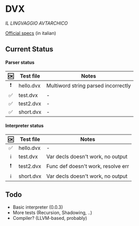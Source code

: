 # DVX
*IL LINGVAGGIO AVTARCHICO*

[Official specs](https://docs.google.com/document/d/1bEthVgMkEh19b75PKIgeyw4iFHJ7ZS6lVh7fNSCW_SY/edit?usp=sharing) (in italian)

## Current Status

#### Parser status

| :ok:                     | Test file   | Notes                               |
|:------------------------:|-------------|-------------------------------------|
| :heavy_exclamation_mark: | hello.dvx   | Multiword string parsed incorrectly |
| :white_check_mark:       | test.dvx    | -                                   |
| :white_check_mark:       | test2.dvx   | -                                   |
| :white_check_mark:       | short.dvx   | -                                   |

#### Interpreter status

| :ok:                     | Test file   | Notes                               |
|:------------------------:|-------------|-------------------------------------|
| :white_check_mark:       | hello.dvx   | -                                   |
| :information_source:     | test.dvx    | Var decls doesn't work, no output   |
| :heavy_exclamation_mark: | test2.dvx   | Func def doesn't work, resolve err  |
| :information_source:     | short.dvx   | Var decls doesn't work, no output   |

## Todo

- Basic interpreter (0.0.3)
- More tests (Recursion, Shadowing, ..)
- Compiler? (LLVM-based, probably)
